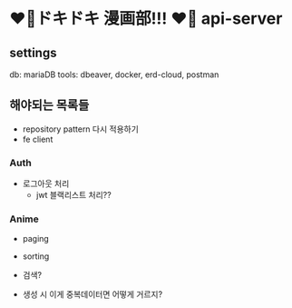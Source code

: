 # ❤️‍🔥ドキドキ 漫画部!!! ❤️‍🔥 api-server

## settings

db: mariaDB
tools: dbeaver, docker, erd-cloud, postman

## 해야되는 목록들

- repository pattern 다시 적용하기
- fe client

### Auth
    
- 로그아웃 처리
  - jwt 블랙리스트 처리??
### Anime

- paging
- sorting
- 검색?

- 생성 시 이게 중복데이터면 어떻게 거르지?


